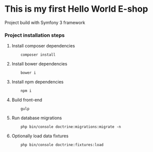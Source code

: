 This is my first Hello World E-shop
===================================

Project build with Symfony 3 framework

### Project installation steps

1. Install composer dependencies

    ```
        composer install
    ```

2. Install bower dependencies

    ```
        bower i
    ```

3. Install npm dependencies

    ```
        npm i
    ```

4. Build front-end

    ```
        gulp
    ```
    
5. Run database migrations
    ```
        php bin/console doctrine:migrations:migrate -n
    ```
    
6. Optionally load data fixtures
    ```
        php bin/console doctrine:fixtures:load
    ```
    
    